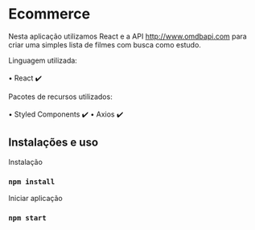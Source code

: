 # Ecommerce <br/>
Nesta aplicação utilizamos React e a API http://www.omdbapi.com para criar uma simples lista de filmes com busca como estudo.

Linguagem utilizada: <br/><br/>
• React :heavy_check_mark:

Pacotes de recursos utilizados: <br/><br/>
• Styled Components :heavy_check_mark:
• Axios :heavy_check_mark:

## Instalações e uso

Instalação

### `npm install`

Iniciar aplicação

### `npm start`

